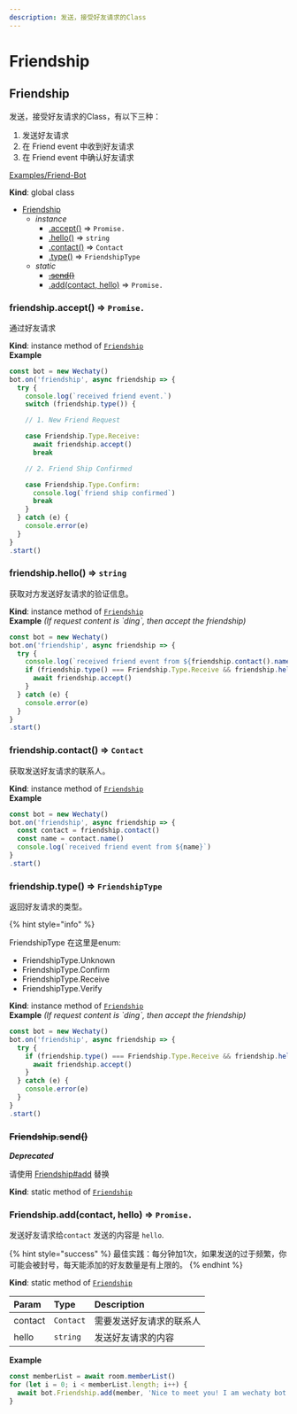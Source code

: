 ```yaml
---
description: 发送，接受好友请求的Class
---
```


# Friendship

## Friendship

发送，接受好友请求的Class，有以下三种：

1. 发送好友请求
2. 在 Friend event 中收到好友请求
3. 在 Friend event 中确认好友请求

[Examples/Friend-Bot](https://github.com/Chatie/wechaty/blob/1523c5e02be46ebe2cc172a744b2fbe53351540e/examples/friend-bot.ts)

**Kind**: global class

* [Friendship](friendship.md#friendship)
  * _instance_
    * [.accept\(\)](friendship.md#friendship-accept-promise) ⇒ `Promise.`
    * [.hello\(\)](friendship.md#friendship-hello-string) ⇒ `string`
    * [.contact\(\)](friendship.md#friendship-contact-contact) ⇒ `Contact`
    * [.type\(\)](friendship.md#friendship-type-friendshiptype) ⇒ `FriendshipType`
  * _static_
    * [~~.send\(\)~~](friendship.md#friendship-send)
    * [.add\(contact, hello\)](friendship.md#friendship-add-contact-hello-promise) ⇒ `Promise.`

### friendship.accept\(\) ⇒ `Promise.`

通过好友请求

**Kind**: instance method of [`Friendship`](friendship.md#friendship)  
**Example**

```javascript
const bot = new Wechaty()
bot.on('friendship', async friendship => {
  try {
    console.log(`received friend event.`)
    switch (friendship.type()) {

    // 1. New Friend Request

    case Friendship.Type.Receive:
      await friendship.accept()
      break

    // 2. Friend Ship Confirmed

    case Friendship.Type.Confirm:
      console.log(`friend ship confirmed`)
      break
    }
  } catch (e) {
    console.error(e)
  }
}
.start()
```

### friendship.hello\(\) ⇒ `string`

获取对方发送好友请求的验证信息。

**Kind**: instance method of [`Friendship`](friendship.md#friendship)  
**Example** _\(If request content is \`ding\`, then accept the friendship\)_

```javascript
const bot = new Wechaty()
bot.on('friendship', async friendship => {
  try {
    console.log(`received friend event from ${friendship.contact().name()}`)
    if (friendship.type() === Friendship.Type.Receive && friendship.hello() === 'ding') {
      await friendship.accept()
    }
  } catch (e) {
    console.error(e)
  }
}
.start()
```

### friendship.contact\(\) ⇒ `Contact`

获取发送好友请求的联系人。

**Kind**: instance method of [`Friendship`](friendship.md#friendship)  
**Example**

```javascript
const bot = new Wechaty()
bot.on('friendship', async friendship => {
  const contact = friendship.contact()
  const name = contact.name()
  console.log(`received friend event from ${name}`)
}
.start()
```

### friendship.type\(\) ⇒ `FriendshipType`

返回好友请求的类型。

{% hint style="info" %}

FriendshipType 在这里是enum:

* FriendshipType.Unknown 
* FriendshipType.Confirm
* FriendshipType.Receive  
* FriendshipType.Verify   

**Kind**: instance method of [`Friendship`](friendship.md#Friendship)  
**Example** _\(If request content is \`ding\`, then accept the friendship\)_

```javascript
const bot = new Wechaty()
bot.on('friendship', async friendship => {
  try {
    if (friendship.type() === Friendship.Type.Receive && friendship.hello() === 'ding') {
      await friendship.accept()
    }
  } catch (e) {
    console.error(e)
  }
}
.start()
```

### ~~Friendship.send\(\)~~

_**Deprecated**_

请使用 [Friendship\#add](friendship.md#friendship-add-contact-hello-promise) 替换

**Kind**: static method of [`Friendship`](friendship.md#Friendship)

### Friendship.add\(contact, hello\) ⇒ `Promise.`

发送好友请求给`contact` 发送的内容是 `hello`.

{% hint style="success" %}
最佳实践：每分钟加1次，如果发送的过于频繁，你可能会被封号，每天能添加的好友数量是有上限的。
{% endhint %}

**Kind**: static method of [`Friendship`](friendship.md#Friendship)

| Param | Type | Description |
| :--- | :--- | :--- |
| contact | `Contact` | 需要发送好友请求的联系人 |
| hello | `string` | 发送好友请求的内容 |

**Example**

```javascript
const memberList = await room.memberList()
for (let i = 0; i < memberList.length; i++) {
  await bot.Friendship.add(member, 'Nice to meet you! I am wechaty bot!')
}
```

